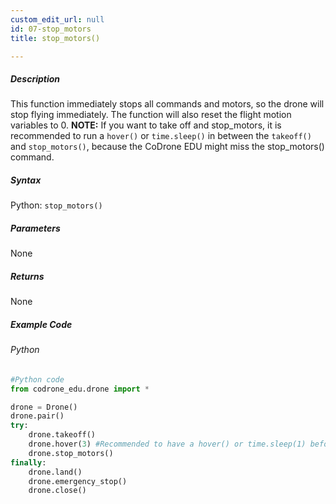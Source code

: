 ```yaml
---
custom_edit_url: null
id: 07-stop_motors
title: stop_motors()

---
```


##### Description

This function immediately stops all commands and motors, so the drone will stop flying immediately. The function will also reset the flight motion variables to 0. **NOTE:** If you want to take off and stop_motors, it is recommended to run a ```hover()``` or ```time.sleep()``` in between the ```takeoff()``` and ```stop_motors()```, because the CoDrone EDU might miss the stop_motors() command.


##### Syntax
Python: ```stop_motors()```

##### Parameters

None

##### Returns

None

##### Example Code
###### Python
```python
#Python code
from codrone_edu.drone import *

drone = Drone()
drone.pair()
try:
    drone.takeoff()
    drone.hover(3) #Recommended to have a hover() or time.sleep(1) before landing
    drone.stop_motors()
finally:
    drone.land()
    drone.emergency_stop()
    drone.close()
```